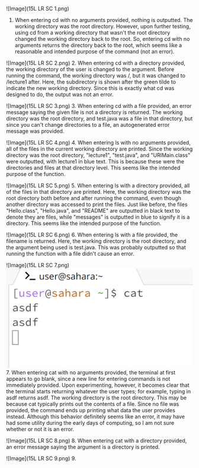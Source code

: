 
![Image](15L LR SC 1.png)
1. When entering cd with no arguments provided, nothing is outputted. The working directory was the root directory. However, upon further testing, using cd from a working directory that wasn't the root directory changed the working directory back to the root. So, entering cd with no arguments returns the directory back to the root, which seems like a reasonable and intended purpose of the command (not an error).

![Image](15L LR SC 2.png)
2. When entering cd with a directory provided, the working directory of the user is changed to the argument. Before running the command, the working directory was /, but it was changed to /lecture1 after. Here, the subdirectory is shown after the green tilde to indicate the new working directory. Since this is exactly what cd was designed to do, the output was not an error.

![Image](15L LR SC 3.png)
3. When entering cd with a file provided, an error message saying the given file is not a directory is returned. The working directory was the root directory, and test.java was a file in that directory, but since you can't change directories to a file, an autogenerated error message was provided.

![Image](15L LR SC 4.png)
4. When entering ls with no arguments provided, all of the files in the current working directory are printed. Since the working directory was the root directory, "lecture1", "test.java", and "URIMain.class" were outputted, with lecture1 in blue text. This is because these were the directories and files at that directory level. This seems like the intended purpose of the function.

![Image](15L LR SC 5.png)
5. When entering ls with a directory provided, all of the files in that directory are printed. Here, the working directory was the root directory both before and after running the command, even though another directory was accessed to print the files. Just like before, the files "Hello.class", "Hello.java", and "README" are outputted in black text to denote they are files, while "messages" is outputted in blue to signify it is a directory. This seems like the intended purpose of the function. 

![Image](15L LR SC 6.png)
6. When entering ls with a file provided, the filename is returned. Here, the working directory is the root directory, and the argument being used is test.java. This was probably outputted so that running the function with a file didn't cause an error. 

![Image](15L LR SC 7.png) ![Image](image.png)
7. When entering cat with no arguments provided, the terminal at first appears to go blank, since a new line for entering commands is not immediately provided. Upon experimenting, however, it becomes clear that the terminal starts returning whatever the user types; for example, typing in asdf returns asdf. The working directory is the root directory. This may be because cat typically prints out the contents of a file. Since no file was provided, the command ends up printing what data the user provides instead. Although this behavior definitely seems like an error, it may have had some utility during the early days of computing, so I am not sure whether or not it is an error. 

![Image](15L LR SC 8.png)
8.  When entering cat with a directory provided, an error message saying the argument is a directory is printed. 

![Image](15L LR SC 9.png)
9.
